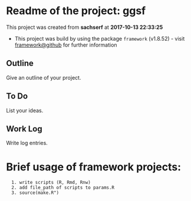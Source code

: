 # Readme of the project: ggsf

This project was created from **sachserf** at **2017-10-13 22:33:25**

- This project was build by using the package `framework` (v1.8.52)
      - visit [framework@github](https://github.com/sachserf/framework) for further information

## Outline
Give an outline of your project.

## To Do
List your ideas.

## Work Log
Write log entries.

# Brief usage of framework projects:
      1. write scripts (R, Rmd, Rnw)
      2. add file_path of scripts to params.R
      3. source(make.R")